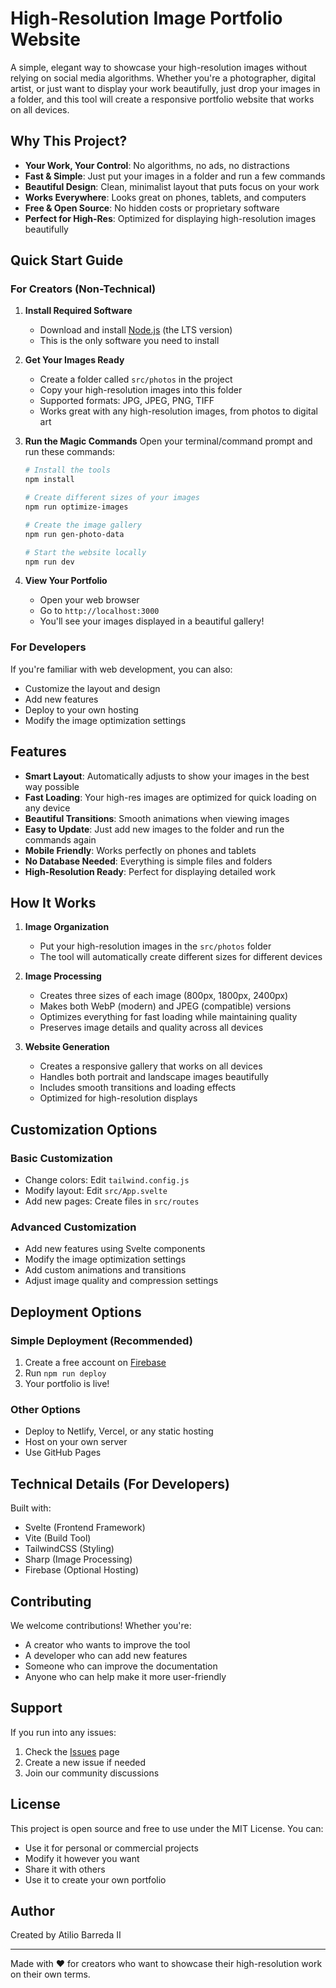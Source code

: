 # High-Resolution Image Portfolio Website

A simple, elegant way to showcase your high-resolution images without relying on social media algorithms. Whether you're a photographer, digital artist, or just want to display your work beautifully, just drop your images in a folder, and this tool will create a responsive portfolio website that works on all devices.

## Why This Project?

- **Your Work, Your Control**: No algorithms, no ads, no distractions
- **Fast & Simple**: Just put your images in a folder and run a few commands
- **Beautiful Design**: Clean, minimalist layout that puts focus on your work
- **Works Everywhere**: Looks great on phones, tablets, and computers
- **Free & Open Source**: No hidden costs or proprietary software
- **Perfect for High-Res**: Optimized for displaying high-resolution images beautifully

## Quick Start Guide

### For Creators (Non-Technical)

1. **Install Required Software**
   - Download and install [Node.js](https://nodejs.org/) (the LTS version)
   - This is the only software you need to install

2. **Get Your Images Ready**
   - Create a folder called `src/photos` in the project
   - Copy your high-resolution images into this folder
   - Supported formats: JPG, JPEG, PNG, TIFF
   - Works great with any high-resolution images, from photos to digital art

3. **Run the Magic Commands**
   Open your terminal/command prompt and run these commands:
   ```bash
   # Install the tools
   npm install

   # Create different sizes of your images
   npm run optimize-images

   # Create the image gallery
   npm run gen-photo-data

   # Start the website locally
   npm run dev
   ```

4. **View Your Portfolio**
   - Open your web browser
   - Go to `http://localhost:3000`
   - You'll see your images displayed in a beautiful gallery!

### For Developers

If you're familiar with web development, you can also:
- Customize the layout and design
- Add new features
- Deploy to your own hosting
- Modify the image optimization settings

## Features

- **Smart Layout**: Automatically adjusts to show your images in the best way possible
- **Fast Loading**: Your high-res images are optimized for quick loading on any device
- **Beautiful Transitions**: Smooth animations when viewing images
- **Easy to Update**: Just add new images to the folder and run the commands again
- **Mobile Friendly**: Works perfectly on phones and tablets
- **No Database Needed**: Everything is simple files and folders
- **High-Resolution Ready**: Perfect for displaying detailed work

## How It Works

1. **Image Organization**
   - Put your high-resolution images in the `src/photos` folder
   - The tool will automatically create different sizes for different devices

2. **Image Processing**
   - Creates three sizes of each image (800px, 1800px, 2400px)
   - Makes both WebP (modern) and JPEG (compatible) versions
   - Optimizes everything for fast loading while maintaining quality
   - Preserves image details and quality across all devices

3. **Website Generation**
   - Creates a responsive gallery that works on all devices
   - Handles both portrait and landscape images beautifully
   - Includes smooth transitions and loading effects
   - Optimized for high-resolution displays

## Customization Options

### Basic Customization
- Change colors: Edit `tailwind.config.js`
- Modify layout: Edit `src/App.svelte`
- Add new pages: Create files in `src/routes`

### Advanced Customization
- Add new features using Svelte components
- Modify the image optimization settings
- Add custom animations and transitions
- Adjust image quality and compression settings

## Deployment Options

### Simple Deployment (Recommended)
1. Create a free account on [Firebase](https://firebase.google.com)
2. Run `npm run deploy`
3. Your portfolio is live!

### Other Options
- Deploy to Netlify, Vercel, or any static hosting
- Host on your own server
- Use GitHub Pages

## Technical Details (For Developers)

Built with:
- Svelte (Frontend Framework)
- Vite (Build Tool)
- TailwindCSS (Styling)
- Sharp (Image Processing)
- Firebase (Optional Hosting)

## Contributing

We welcome contributions! Whether you're:
- A creator who wants to improve the tool
- A developer who can add new features
- Someone who can improve the documentation
- Anyone who can help make it more user-friendly

## Support

If you run into any issues:
1. Check the [Issues](https://github.com/yourusername/photography-portfolio/issues) page
2. Create a new issue if needed
3. Join our community discussions

## License

This project is open source and free to use under the MIT License. You can:
- Use it for personal or commercial projects
- Modify it however you want
- Share it with others
- Use it to create your own portfolio

## Author

Created by Atilio Barreda II

---

Made with ❤️ for creators who want to showcase their high-resolution work on their own terms.

